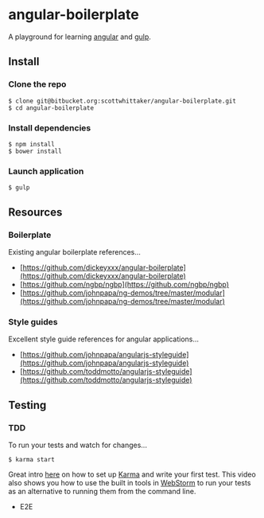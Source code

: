 # angular-boilerplate

A playground for learning [angular](https://angularjs.org/) and [gulp](http://gulpjs.com/).

## Install

### Clone the repo

    $ clone git@bitbucket.org:scottwhittaker/angular-boilerplate.git
    $ cd angular-boilerplate

### Install dependencies

    $ npm install
    $ bower install

### Launch application

    $ gulp

## Resources

### Boilerplate

Existing angular boilerplate references...

- [https://github.com/dickeyxxx/angular-boilerplate](https://github.com/dickeyxxx/angular-boilerplate)
- [https://github.com/ngbp/ngbp](https://github.com/ngbp/ngbp)
- [https://github.com/johnpapa/ng-demos/tree/master/modular](https://github.com/johnpapa/ng-demos/tree/master/modular)

### Style guides

Excellent style guide references for angular applications...

- [https://github.com/johnpapa/angularjs-styleguide](https://github.com/johnpapa/angularjs-styleguide)
- [https://github.com/toddmotto/angularjs-styleguide](https://github.com/toddmotto/angularjs-styleguide)

## Testing

### TDD

To run your tests and watch for changes...

    $ karma start

Great intro [here](https://egghead.io/lessons/unit-testing-introduction-to-karma) on how to set up
[Karma](http://karma-runner.github.io/0.12/index.html) and write your first test. This video also shows you how to use
the built in tools in [WebStorm](https://www.jetbrains.com/webstorm/) to run your tests as an alternative to running
them from the command line.

- E2E
